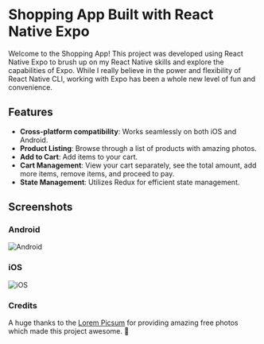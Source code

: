 # Shopping App Built with React Native Expo

Welcome to the Shopping App! This project was developed using React Native Expo to brush up on my React Native skills and explore the capabilities of Expo. While I really believe in the power and flexibility of React Native CLI, working with Expo has been a whole new level of fun and convenience.

## Features

- **Cross-platform compatibility**: Works seamlessly on both iOS and Android.
- **Product Listing**: Browse through a list of products with amazing photos.
- **Add to Cart**: Add items to your cart.
- **Cart Management**: View your cart separately, see the total amount, add more items, remove items, and proceed to pay.
- **State Management**: Utilizes Redux for efficient state management.

## Screenshots

### Android

![Android](https://github.com/heshantha-md/ShoppingApp-ReactNative/assets/31559910/443d9a09-98a7-41d5-9a55-db4865fc0476)

### iOS

![iOS](https://github.com/heshantha-md/ShoppingApp-ReactNative/assets/31559910/3a8c8fd9-9b03-4e22-ad13-fe66da28fd43)

### Credits
A huge thanks to the [Lorem Picsum](https://picsum.photos) for providing amazing free photos which made this project awesome. 👏 
